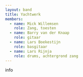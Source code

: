 ```yaml
---
layout: band
title: Yachtwerk
members:
  - name: Mick Willemsen
    role: Zang, toesten
  - name: Barry van der Knaap
    role: gitaar
  - name: Lars Boekestijn
    role: basgitaar
  - name: Lars Rijnja
    role: drums, achtergrond zang
---
```


info
